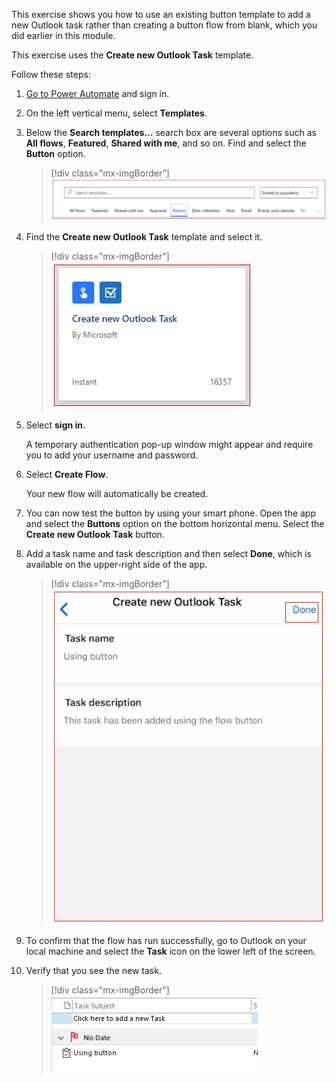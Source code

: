 This exercise shows you how to use an existing button template to
add a new Outlook task rather than creating a button flow from blank, which
you did earlier in this module.

This exercise uses the **Create new Outlook Task** template.

Follow these steps:

1. [Go to Power Automate](https://flow.microsoft.com/?azure-portal=true) and sign in.

1. On the left vertical menu, select **Templates**.

1. Below the **Search templates...** search box are several options such as **All flows**, **Featured**, **Shared with me**, and so on. Find and select the **Button** option.

    > [!div class="mx-imgBorder"]
    > [![Screenshot of Search templates with the Button option selected.](../media/button-templates.jpg)](../media/button-templates.jpg#lightbox)

1. Find the **Create new Outlook Task** template and select it.

    > [!div class="mx-imgBorder"]
    > [![Screenshot of the Create new Outlook task tile from the search results.](../media/create-new-outlook-task-template.jpg)](../media/create-new-outlook-task-template.jpg#lightbox)

1. Select **sign in**.

    A temporary authentication pop-up window might appear and require you to add your username and password.

1. Select **Create Flow**.

    Your new flow will automatically be created.

1. You can now test the button by using your smart phone. Open the app and select the **Buttons** option
    on the bottom horizontal menu. Select the **Create new Outlook Task** button.

1. Add a task name and task description and then select **Done**, which is available on the upper-right
    side of the app.

    > [!div class="mx-imgBorder"]
    > [![Mobile screenshot of Create new Outlook Task with the Done button highlighted.](../media/add-new-outlook-task-using-mobile-app.jpg)](../media/add-new-outlook-task-using-mobile-app.jpg#lightbox)

1. To confirm that the flow has run successfully, go to Outlook on your local machine and select the **Task** icon on the lower left of the screen.

1. Verify that you see the new task.

    > [!div class="mx-imgBorder"]
    > [![Screenshot of Outlook with the Using button task available in the Task list.](../media/new-task-made-available.jpg)](../media/new-task-made-available.jpg#lightbox)
